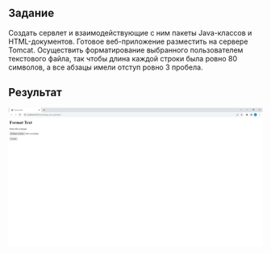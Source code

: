 ## Задание
Создать сервлет и взаимодействующие с ним пакеты Java-классов и HTML-документов.
Готовое веб-приложение разместить на сервере Tomcat.
Осуществить форматирование выбранного пользователем текстового файла, так чтобы длина каждой строки была ровно 80 символов, а все абзацы имели отступ ровно 3 пробела.

## Результат
[![Результат](./LW6.png)](https://drive.google.com/file/d/1ijdto7nfJFyogbFSohLqg6ea8XCAYQRj/view?usp=share_link)
